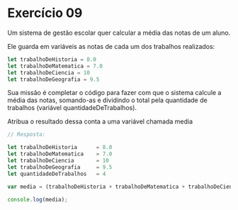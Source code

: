 

# Exercício 09

Um sistema de gestão escolar quer calcular a média das notas de um aluno.

Ele guarda em variáveis as notas de cada um dos trabalhos realizados:

```javascript
let trabalhoDeHistoria = 8.0
let trabalhoDeMatematica = 7.0
let trabalhoDeCiencia = 10
let trabalhoDeGeografia = 9.5
```

Sua missão é completar o código para fazer com que o sistema calcule a média das notas, somando-as e dividindo o total pela quantidade de trabalhos (variável quantidadeDeTrabalhos).

Atribua o resultado dessa conta a uma variável chamada media

```javascript
// Resposta:

let trabalhoDeHistoria      = 8.0
let trabalhoDeMatematica    = 7.0
let trabalhoDeCiencia       = 10
let trabalhoDeGeografia     = 9.5
let quantidadeDeTrabalhos	= 4

var media = (trabalhoDeHistoria + trabalhoDeMatematica + trabalhoDeCiencia + trabalhoDeGeografia) / quantidadeDeTrabalhos;

console.log(media);
```